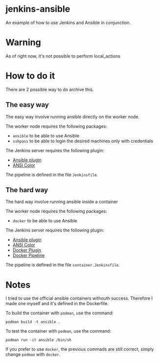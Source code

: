 # jenkins-ansible
An example of how to use Jenkins and Ansible in conjunction.

# Warning
As of right now, it's not possible to perform local_actions

# How to do it
There are 2 possible way to do archive this.

## **The easy way**
The easy way involve running ansible directly on the worker node.

The worker node requires the following packages:

- `ansible` to be able to use Ansible
- `sshpass` to be able to login the desired machines only with credentials

The Jenkins server requires the following plugin:

- [Ansible plugin](https://plugins.jenkins.io/ansible/)
- [ANSI Color](https://plugins.jenkins.io/ansicolor/)

The pipeline is defined in the file `Jenkinsfile`.

## **The hard way**
The hard way involve running ansible inside a container

The worker node requires the following packages:

- `docker` to be able to use Ansible

The Jenkins server requires the following plugin:

- [Ansible plugin](https://plugins.jenkins.io/ansible/)
- [ANSI Color](https://plugins.jenkins.io/ansicolor/)
- [Docker Plugin](https://plugins.jenkins.io/docker-plugin/)
- [Docker Pipeline](https://plugins.jenkins.io/docker-workflow/)

The pipeline is defined in the file `container.Jenkinsfile`.

# Notes

I tried to use the official ansible containers withouth success.
Therefore I made one myself and it's defined in the Dockerfile.

To build the container with `podman`, use the command:

    podman build -t ansible .

To test the container with `podman`, use the command:

    podman run -it ansible /bin/sh

If you prefer to use `docker`, the previous commads are still correct, simply change `podman` with `docker`.
